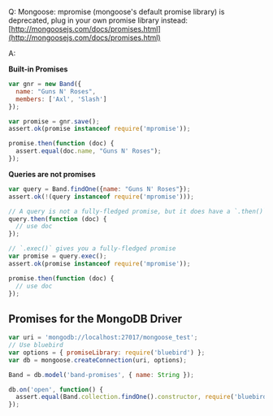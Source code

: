 Q: Mongoose: mpromise (mongoose's default promise library) is deprecated, plug in your own promise library instead: [http://mongoosejs.com/docs/promises.html](http://mongoosejs.com/docs/promises.html)

A:

__Built-in Promises__

```js
var gnr = new Band({
  name: "Guns N' Roses",
  members: ['Axl', 'Slash']
});

var promise = gnr.save();
assert.ok(promise instanceof require('mpromise'));

promise.then(function (doc) {
  assert.equal(doc.name, "Guns N' Roses");
});
```

__Queries are not promises__

```js
var query = Band.findOne({name: "Guns N' Roses"});
assert.ok(!(query instanceof require('mpromise')));

// A query is not a fully-fledged promise, but it does have a `.then()`.
query.then(function (doc) {
  // use doc
});

// `.exec()` gives you a fully-fledged promise
var promise = query.exec();
assert.ok(promise instanceof require('mpromise'));

promise.then(function (doc) {
  // use doc
});
```

## Promises for the MongoDB Driver

```js
var uri = 'mongodb://localhost:27017/mongoose_test';
// Use bluebird
var options = { promiseLibrary: require('bluebird') };
var db = mongoose.createConnection(uri, options);

Band = db.model('band-promises', { name: String });

db.on('open', function() {
  assert.equal(Band.collection.findOne().constructor, require('bluebird'));
});
```
